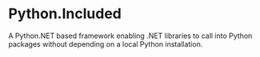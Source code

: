 # Python.Included
A Python.NET based framework enabling .NET libraries to call into Python packages without depending on a local Python installation.
